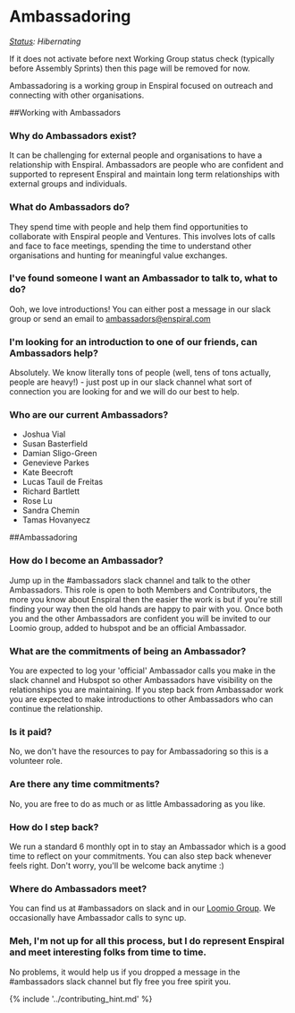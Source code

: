 # Ambassadoring
_[Status](https://docs.google.com/document/d/1RQrZE_9iw0ewIj7UCvC7SBLCziYwfi13vM5FbRDBCx4/edit?usp=sharing): Hibernating_

If it does not activate before next Working Group status check (typically before Assembly Sprints) then this page will be removed for now.

Ambassadoring is a working group in Enspiral focused on outreach and connecting with other organisations.

##Working with Ambassadors
### Why do Ambassadors exist?
It can be challenging for external people and organisations to have a relationship with Enspiral. Ambassadors are people who are confident and supported to represent Enspiral and maintain long term relationships with external groups and individuals.

### What do Ambassadors do?
They spend time with people and help them find opportunities to collaborate with Enspiral people and Ventures. This involves lots of calls and face to face meetings, spending the time to understand other organisations and hunting for meaningful value exchanges. 

### I've found someone I want an Ambassador to talk to, what to do?

Ooh, we love introductions! You can either post a message in our slack group or send an email to [ambassadors@enspiral.com](mailto:ambassadors@enspiral.com)

### I'm looking for an introduction to one of our friends, can Ambassadors help?
Absolutely. We know literally tons of people (well, tens of tons actually, people are heavy!) - just post up in our slack channel what sort of connection you are looking for and we will do our best to help.

### Who are our current Ambassadors?

* Joshua Vial
* Susan Basterfield
* Damian Sligo-Green
* Genevieve Parkes
* Kate Beecroft
* Lucas Tauil de Freitas
* Richard Bartlett
* Rose Lu
* Sandra Chemin
* Tamas Hovanyecz


##Ambassadoring

### How do I become an Ambassador?
Jump up in the \#ambassadors slack channel and talk to the other Ambassadors. This role is open to both Members and Contributors, the more you know about Enspiral then the easier the work is but if you're still finding your way then the old hands are happy to pair with you. Once both you and the other Ambassadors are confident you will be invited to our Loomio group, added to hubspot and be an official Ambassador.

### What are the commitments of being an Ambassador?
You are expected to log your 'official' Ambassador calls you make in the slack channel and Hubspot so other Ambassadors have visibility on the relationships you are maintaining. If you step back from Ambassador work you are expected to make introductions to other Ambassadors who can continue the relationship.

### Is it paid?
No, we don't have the resources to pay for Ambassadoring so this is a volunteer role. 

### Are there any time commitments?
No, you are free to do as much or as little Ambassadoring as you like. 

### How do I step back?
We run a standard 6 monthly opt in to stay an Ambassador which is a good time to reflect on your commitments. You can also step back whenever feels right. Don't worry, you'll be welcome back anytime :)

### Where do Ambassadors meet?

You can find us at \#ambassadors on slack and in our [Loomio Group](https://www.loomio.org/g/E8AxB315/enspiral-enspiral-ambassadors). We occasionally have Ambassador calls to sync up.

### Meh, I'm not up for all this process, but I do represent Enspiral and meet interesting folks from time to time.

No problems, it would help us if you dropped a message in the \#ambassadors slack channel but fly free you free spirit you.

{% include '../contributing_hint.md' %}

